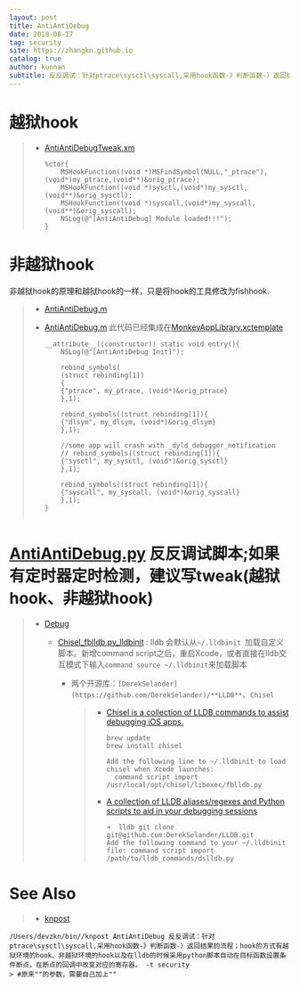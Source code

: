 ```yaml
---
layout: post
title: AntiAntiDebug
date: 2018-08-17
tag: security
site: https://zhangkn.github.io
catalog: true
author: kunnan
subtitle: 反反调试：针对ptrace\sysctl\syscall,采用hook函数-》判断函数-〉返回结果的流程；hook的方式有越狱环境的hook、非越狱环境的hook以及在lldb的时候采用python脚本自动在目标函数设置条件断点，在断点的回调中改变对应的寄存器。
---
```




# 越狱hook



> * [AntiAntiDebugTweak.xm](https://github.com/AloneMonkey/iOSREBook/blob/6dd028fea7d9ec9376cde5cc51de93f53fe5a20d/chapter-8/8.3%20%E5%8A%A8%E6%80%81%E4%BF%9D%E6%8A%A4/AntiAntiDebugTweak/AntiAntiDebugTweak/AntiAntiDebugTweak.xm)
>
>   ```
>   %ctor{
>       MSHookFunction((void *)MSFindSymbol(NULL,"_ptrace"),(void*)my_ptrace,(void**)&orig_ptrace);
>       MSHookFunction((void *)sysctl,(void*)my_sysctl,(void**)&orig_sysctl);
>       MSHookFunction((void *)syscall,(void*)my_syscall,(void**)&orig_syscall);
>       NSLog(@"[AntiAntiDebug] Module loaded!!!");
>   }
>   
>   ```
>
>   



# 非越狱hook

非越狱hook的原理和越狱hook的一样，只是将hook的工具修改为fishhook.

> 
>
> * [AntiAntiDebug.m](https://github.com/AloneMonkey/iOSREBook/blob/6dd028fea7d9ec9376cde5cc51de93f53fe5a20d/chapter-8/8.3%20%E5%8A%A8%E6%80%81%E4%BF%9D%E6%8A%A4/AntiAntiDebug/AntiAntiDebug.m)
>
> * [AntiAntiDebug.m](https://github.com/AloneMonkey/MonkeyDev-Xcode-Templates/blob/master/MonkeyAppLibrary.xctemplate/AntiAntiDebug/AntiAntiDebug.m) 此代码已经集成在[MonkeyAppLibrary.xctemplate](https://github.com/AloneMonkey/MonkeyDev-Xcode-Templates/tree/master/MonkeyAppLibrary.xctemplate)
>
>   
>
>   ```
>   __attribute__((constructor)) static void entry(){
>       NSLog(@"[AntiAntiDebug Init]");
>       
>       rebind_symbols(
>       (struct rebinding[1])
>       {
>       {"ptrace", my_ptrace, (void*)&orig_ptrace}
>       },1);
>       
>       rebind_symbols((struct rebinding[1]){
>       {"dlsym", my_dlsym, (void*)&orig_dlsym}
>       },1);
>       
>       //some app will crash with _dyld_debugger_notification
>       // rebind_symbols((struct rebinding[1]){
>       {"sysctl", my_sysctl, (void*)&orig_sysctl}
>       },1);
>       
>       rebind_symbols((struct rebinding[1]){
>       {"syscall", my_syscall, (void*)&orig_syscall}
>       },1);
>   }
>   
>   
>   ```
>
>   

# [AntiAntiDebug.py](https://github.com/AloneMonkey/iOSREBook/blob/6dd028fea7d9ec9376cde5cc51de93f53fe5a20d/chapter-8/8.3%20%E5%8A%A8%E6%80%81%E4%BF%9D%E6%8A%A4/AntiAntiDebug/AntiAntiDebug.py) 反反调试脚本;如果有定时器定时检测，建议写tweak(越狱hook、非越狱hook)



> * [Debug](https://kunnan.github.io/tags/#Debug)
>
>   * [Chisel_fblldb.py_lldbinit](https://kunnan.github.io/2018/07/07/Chisel_fblldb.py_lldbinit/) : lldb 会默认从`~/.lldbinit `加载自定义脚本。新增command script之后，重启Xcode，或者直接在lldb交互模式下输入`command source ~/.lldbinit`来加载脚本
>
>     * 两个开源库：`[DerekSelander](https://github.com/DerekSelander)/**LLDB**`、`Chisel`
>
>       
>
>       > 
>       >
>       > - [Chisel is a collection of LLDB commands to assist debugging iOS apps.](https://github.com/zhangkn/chisel)
>       >
>       >   ```
>       >   brew update
>       >   brew install chisel
>       >   ```
>       >
>       >   ```
>       >   Add the following line to ~/.lldbinit to load chisel when Xcode launches:
>       >     command script import /usr/local/opt/chisel/libexec/fblldb.py
>       >   ```
>       >
>       > - [A collection of LLDB aliases/regexes and Python scripts to aid in your debugging sessions](https://github.com/DerekSelander/LLDB)
>       >
>       >   ```
>       >   ➜  lldb git clone git@github.com:DerekSelander/LLDB.git
>       >   Add the following command to your ~/.lldbinit file: command script import /path/to/lldb_commands/dslldb.py
>       >   ```









# See Also 

>* [knpost](https://github.com/zhangkn/KNBin/blob/master/knpost) 
>
```
/Users/devzkn/bin//knpost AntiAntiDebug 反反调试：针对ptrace\sysctl\syscall,采用hook函数-》判断函数-〉返回结果的流程；hook的方式有越狱环境的hook、非越狱环境的hook以及在lldb的时候采用python脚本自动在目标函数设置条件断点，在断点的回调中改变对应的寄存器。 -t security
> #原来""的参数，需要自己加上""
```

